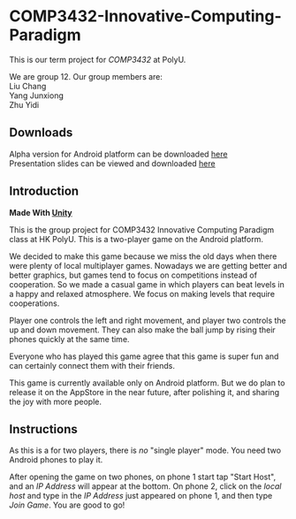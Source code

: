 # COMP3432-Innovative-Computing-Paradigm
This is our term project for *COMP3432* at PolyU.  
  
We are group 12. Our group members are:  
Liu Chang  
Yang Junxiong  
Zhu Yidi  

## Downloads
Alpha version for Android platform can be downloaded [here](https://github.com/COMP4122/COMP3432-Innovative-Computing-Paradigm/releases/download/alpha6/Dual.Balance.alpha.apk)  
Presentation slides can be viewed and downloaded [here](https://docs.google.com/presentation/d/1E9x1JCJprLikV3wYgj9chKwzl7rRaF8owlf8_IRvKM8/edit?usp=sharing)  

## Introduction

**Made With [Unity](https://unity3d.com/)**

This is the group project for COMP3432 Innovative Computing Paradigm class at HK PolyU. This is a two-player game on the Android platform.  

We decided to make this game because we miss the old days when there were plenty of local multiplayer games. Nowadays we are getting better and better graphics, but games tend to focus on competitions instead of cooperation. So we made a casual game in which players can beat levels in a happy and relaxed atmosphere. We focus on making levels that require cooperations.  

Player one controls the left and right movement, and player two controls the up and down movement. They can also make the ball jump by rising their phones quickly at the same time.  

Everyone who has played this game agree that this game is super fun and can certainly connect them with their friends.  

This game is currently available only on Android platform. But we do plan to release it on the AppStore in the near future, after polishing it, and sharing the joy with more people.

## Instructions

As this is a for two players, there is *no* "single player" mode. You need two Android phones to play it.  

After opening the game on two phones, on phone 1 start tap "Start Host", and an *IP Address* will appear at the bottom.
On phone 2, click on the *local host* and type in the *IP Address* just appeared on phone 1, and then type *Join Game*. You are good to go!
